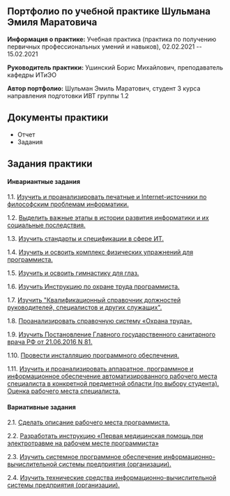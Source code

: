 ## Портфолио по учебной практике Шульмана Эмиля Маратовича

**Информация о практике:** Учебная практика (практика по получению первичных профессиональных умений и навыков), 02.02.2021 -- 15.02.2021

**Руководитель практики:** Ушинский Борис Михайлович, преподаватель кафедры ИТиЭО

**Автор портфолио:** Шульман Эмиль Маратович, студент 3 курса направления подготовки ИВТ группы 1.2

## Документы практики

- Отчет
- Задания

## Задания практики

#### Инвариантные задания

1.1. [Изучить и проанализировать печатные и Internet-источники по философским проблемам информатики.](https://github.com/ShulmanEmil/practice-02-2021/tree/main/1.1 "Изучить и проанализировать печатные и Internet-источники по философским проблемам информатики.")

1.2. [Выделить важные этапы в истории развития информатики и их социальные последствия.](https://github.com/ShulmanEmil/practice-02-2021/tree/main/1.2 "Выделить важные этапы в истории развития информатики и их социальные последствия.")

1.3. [Изучить стандарты и спецификации в сфере ИТ.](https://github.com/ShulmanEmil/practice-02-2021/tree/main/1.3 "Изучить стандарты и спецификации в сфере ИТ.")

1.4. [Изучить и освоить комплекс физических упражнений для программиста.](https://github.com/ShulmanEmil/practice-02-2021/tree/main/1.4 "Изучить и освоить комплекс физических упражнений для программиста.")

1.5. [Изучить и освоить гимнастику для глаз.](https://github.com/ShulmanEmil/practice-02-2021/tree/main/1.5 "Изучить и освоить гимнастику для глаз.")

1.6. [Изучить Инструкцию по охране труда программиста.](https://github.com/ShulmanEmil/practice-02-2021/tree/main/1.6 "Изучить Инструкцию по охране труда программиста.")

1.7. [Изучить "Квалификационный справочник должностей руководителей, специалистов и других служащих".](https://github.com/ShulmanEmil/practice-02-2021/tree/main/1.7 "Изучить Квалификационный справочник должностей руководителей, специалистов и других служащих.")

1.8. [Проанализировать справочную систему «Охрана труда».](https://github.com/ShulmanEmil/practice-02-2021/tree/main/1.8 "Проанализировать справочную систему «Охрана труда».")

1.9. [Изучить Постановление Главного государственного санитарного врача РФ от 21.06.2016 N 81.](https://github.com/ShulmanEmil/practice-02-2021/tree/main/1.9 "Изучить Постановление Главного государственного санитарного врача РФ от 21.06.2016 N 81.")

1.10. [Провести инсталляцию программного обеспечения.](https://github.com/ShulmanEmil/practice-02-2021/tree/main/1.10 "Провести инсталляцию программного обеспечения.")

1.11. [Изучить и проанализировать аппаратное, программное и информационное обеспечение автоматизированного рабочего места специалиста в конкретной предметной области (по выбору студента). Оценка рабочего места специалиста.](https://github.com/ShulmanEmil/practice-02-2021/tree/main/1.11 "Изучить и проанализировать аппаратное, программное и информационное обеспечение автоматизированного рабочего места специалиста в конкретной предметной области (по выбору студента).")

#### Вариативные задания
2.1. [Сделать описание рабочего места программиста.](https://github.com/ShulmanEmil/practice-02-2021/tree/main/2.1 "Сделать описание рабочего места программиста.")

2.2. [Разработать инструкцию «Первая медицинская помощь при электротравме на рабочем месте программиста»](https://github.com/ShulmanEmil/practice-02-2021/tree/main/2.2 "Разработать инструкцию «Первая медицинская помощь при электротравме на рабочем месте программиста»")

2.3. [Изучить системное программное обеспечение информационно-вычислительной системы предприятия (организации).](https://github.com/ShulmanEmil/practice-02-2021/tree/main/2.3 "Изучить системное программное обеспечение информационно-вычислительной системы предприятия (организации).")

2.4. [Изучить технические средства информационно-вычислительной системы предприятия (организации).](https://github.com/ShulmanEmil/practice-02-2021/tree/main/2.4 "Изучить технические средства информационно-вычислительной системы предприятия (организации).")
